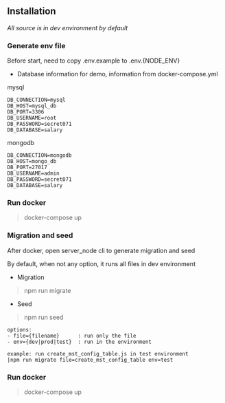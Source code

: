## Installation
*All source is in dev environment by default*
### Generate env file

Before start, need to copy .env.example to .env.{NODE_ENV}

- Database information for demo, information from docker-compose.yml

mysql
```
DB_CONNECTION=mysql
DB_HOST=mysql_db
DB_PORT=3306
DB_USERNAME=root
DB_PASSWORD=secret071
DB_DATABASE=salary
```
mongodb
```
DB_CONNECTION=mongodb
DB_HOST=mongo_db
DB_PORT=27017
DB_USERNAME=admin
DB_PASSWORD=secret071
DB_DATABASE=salary
```

### Run docker
>docker-compose up

### Migration and seed
After docker, open server_node cli to generate migration and seed

By default, when not any option, it runs all files in dev environment
- Migration
>npm run migrate

- Seed
>npm run seed
 
```
options: 
- file={filename}      : run only the file
- env={dev|prod|test}  : run in the environment

example: run create_mst_config_table.js in test environment
|npm run migrate file=create_mst_config_table env=test
```

### Run docker
>docker-compose up
